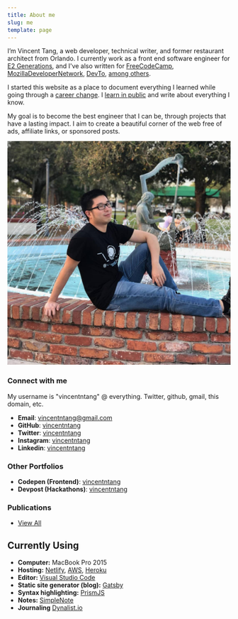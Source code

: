 ```yaml
---
title: About me
slug: me
template: page
---
```


I’m Vincent Tang, a web developer, technical writer, and former restaurant architect from Orlando. I currently work as a front end software engineer for [E2 Generations](https://www.e2gens.com/), and I've also written for [FreeCodeCamp](https://www.freecodecamp.org/forum/u/Kagerjay/summary), [MozillaDeveloperNetwork](https://developer.mozilla.org/en-US/profiles/Kagerjay), [DevTo](https://dev.to/vincentntang), [among others](/publications).

I started this website as a place to document everything I learned while going through a [career change](https://www.taniarascia.com/how-i-made-a-career-change-into-web-development/). I [learn in public](/learn) and write about everything I know.

My goal is to become the best engineer that I can be, through projects that have a lasting impact. I aim to create a beautiful corner of the web free of ads, affiliate links, or sponsored posts.

![Me](../common/vincentIDGAF.jpg)

### Connect with me

My username is "vincentntang" @ everything. Twitter, github, gmail, this domain,  etc.

- **Email**: [vincentntang@gmail.com](mailto:vincentntangATvincentntangDOTgmail.com)
- **GitHub**: [vincentntang](https://github.com/vincentntang)
- **Twitter**: [vincentntang](https://twitter.com/vincentntang)
- **Instagram**: [vincentntang](https://instagram.com/vincentntang)
- **Linkedin**: [vincentntang](https://linkedin.com/in/vincentntang)

### Other Portfolios

- **Codepen (Frontend)**: [vincentntang](https://codepen.io/vincentntang)
- **Devpost (Hackathons)**: [vincentntang](https://devpost.com/vincentntang)

### Publications

- [View All](/publications)

## Currently Using

- **Computer:** MacBook Pro 2015
- **Hosting:** [Netlify](https://netlify.com), [AWS](https://aws.amazon.com), [Heroku](https://heroku.com)
- **Editor:** [Visual Studio Code](https://code.visualstudio.com/)
- **Static site generator (blog):** [Gatsby](https://gatsbyjs.org)
- **Syntax highlighting:** [PrismJS](http://prismjs.com/)
- **Notes:** [SimpleNote](https://simplenote.com/)
- **Journaling** [Dynalist.io](https://dynalist.io)
